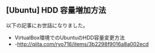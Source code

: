 ## [Ubuntu] HDD 容量増加方法

以下の記事にお世話になりました。
* VirtualBox環境でのUbuntuのHDD容量変更方法
* -http://qiita.com/ryo716/items/3b2298f9016a8a002ecd


